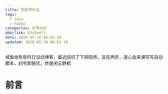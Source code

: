```yaml
---
title: 阴阳师外挂
tags:
  - Java
  - hobby
categories: 好奇尚异
abbrlink: 63a2eef1
date: 2020-05-10 00:02:10
updated: 2020-05-10 00:02:10
---
```


咸鱼地有些时日没动博客，最近回坑了下阴阳师，旨在养肝，遂心血来潮写写自动脚本，封号即脱坑，终是闲云野鹤<!--more-->

# 前言


